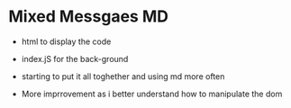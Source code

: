 # Mixed Messgaes MD

- html to display the code

- index.jS for the back-ground  

- starting to put it all toghether and using md more often 

- More imprrovement as i better understand how to manipulate the dom

